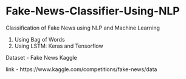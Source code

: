 # Fake-News-Classifier-Using-NLP
<p>Classification of Fake News using NLP and Machine Learning</p>
<ol>
  <li>Using Bag of Words</li>
  <li>Using LSTM: Keras and Tensorflow</li>
</ol>


<p>Dataset - Fake News Kaggle </p>
link - https://www.kaggle.com/competitions/fake-news/data
